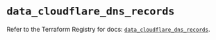 # `data_cloudflare_dns_records`

Refer to the Terraform Registry for docs: [`data_cloudflare_dns_records`](https://registry.terraform.io/providers/cloudflare/cloudflare/5.10.0/docs/data-sources/dns_records).
